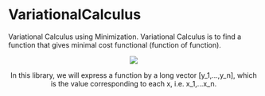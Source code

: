 # VariationalCalculus
Variational Calculus using Minimization.
Variational Calculus is to find a function that gives minimal cost functional (function of function).

<div align="center">
<img src="https://latex.codecogs.com/gif.latex?\int_{x_1}^{x_n}&space;y(x)^2&space;dx" />
</dev>

In this library, we will express a function by a long vector [y_1,...,y_n], which is the value corresponding to each x, i.e. x_1,...x_n. 
